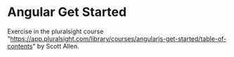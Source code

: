 # Angular Get Started

Exercise in the pluralsight course "https://app.pluralsight.com/library/courses/angularjs-get-started/table-of-contents" by Scott Allen.
